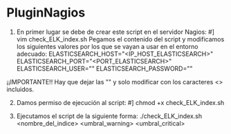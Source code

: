 # PluginNagios

1) En primer lugar se debe de crear este script en el servidor Nagios:
#] vim check_ELK_index.sh
Pegamos el contenido del script y modificamos los siguientes valores por los que se vayan a usar en el entorno adecuado:
ELASTICSEARCH_HOST="<IP_HOST_ELASTICSEARCH>"
ELASTICSEARCH_PORT="<PORT_ELASTICSEARCH>"
ELASTICSEARCH_USER="<USERNAME>"
ELASTICSEARCH_PASSWORD="<PASSWORD>"

¡¡IMPORTANTE!! Hay que dejar las "" y solo modificar <valor> con los caracteres <> incluidos.

2) Damos permiso de ejecución al script:
#] chmod +x check_ELK_index.sh

3) Ejecutamos el script de la siguiente forma:
./check_ELK_index.sh <nombre_del_indice> <umbral_warning> <umbral_critical>
